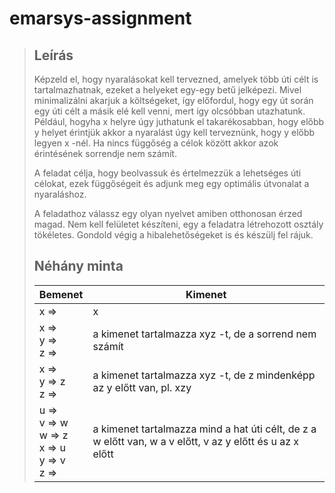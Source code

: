 # emarsys-assignment

>## Leírás
>
>Képzeld el, hogy nyaralásokat kell tervezned, amelyek több úti célt is tartalmazhatnak,
>ezeket a helyeket egy-egy betű jelképezi. Mivel minimalizálni akarjuk a költségeket, így
>előfordul, hogy egy út során egy úti célt a másik elé kell venni, mert így olcsóbban
>utazhatunk. Például, hogyha x helyre úgy juthatunk el takarékosabban, hogy előbb y helyet
>érintjük akkor a nyaralást úgy kell terveznünk, hogy y előbb legyen x -nél. Ha nincs függőség
>a célok között akkor azok érintésének sorrendje nem számít.
>
>A feladat célja, hogy beolvassuk és értelmezzük a lehetséges úti célokat, ezek függőségeit
>és adjunk meg egy optimális útvonalat a nyaraláshoz.
>
>A feladathoz válassz egy olyan nyelvet amiben otthonosan érzed magad. Nem kell felületet
>készíteni, egy a feladatra létrehozott osztály tökéletes. Gondold végig a hibalehetőségeket is
>és készülj fel rájuk.
>
>## Néhány minta
>| Bemenet | Kimenet |
>| ------- | ------- |
>| x => | x |
>|<span>x => <br/>y => <br/> z => <br/></span>| a kimenet tartalmazza xyz -t, de a sorrend nem számít |
>|<span>x => <br/> y => z <br/> z => <br/></span> | a kimenet tartalmazza xyz -t, de z mindenképp az y előtt van, pl. xzy |
>|<span>u => <br/> v => w <br/> w => z <br/> x => u <br/> y => v <br/> z => <br/> | a kimenet tartalmazza mind a hat úti célt, de z a w előtt van, w a v előtt, v az y előtt és u az x előtt |
